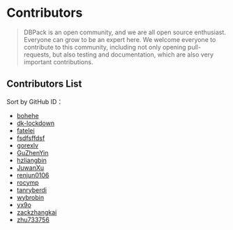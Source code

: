 # Contributors

> DBPack is an open community, and we are all open source enthusiast. Everyone can grow to be an expert here. We welcome everyone to contribute to this community, including not only opening pull-requests, but also testing and documentation, which are also very important contributions.

## Contributors List

Sort by GitHub ID：

+ [bohehe](https://github.com/bohehe)
+ [dk-lockdown](https://github.com/dk-lockdown)
+ [fatelei](https://github.com/fatelei)
+ [fsdfsffdsf](https://github.com/fsdfsffdsf)
+ [gorexlv](https://github.com/gorexlv)
+ [GuZhenYin](https://github.com/l2999019)
+ [hzliangbin](https://github.com/hzliangbin) 
+ [JuwanXu](https://github.com/JuwanXu)
+ [renjun0106](https://github.com/renjun0106)
+ [rocymp](https://github.com/rocymp)
+ [tanryberdi](https://github.com/tanryberdi)
+ [wybrobin](https://github.com/wybrobin)
+ [yx9o](https://github.com/yx9o)
+ [zackzhangkai](https://github.com/zackzhangkai)
+ [zhu733756](https://github.com/zhu733756)

